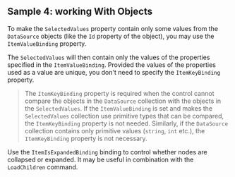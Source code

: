 ## Sample 4: working With Objects

To make the `SelectedValues` property contain only some values from the `DataSource` objects (like the `Id` property of the object), you may use the `ItemValueBinding` property.

The `SelectedValues` will then contain only the values of the properties specified in the `ItemValueBinding`. Provided the values of the properties used as a value are unique, you don't need to specify the `ItemKeyBinding` property.

> The `ItemKeyBinding` property is required when the control cannot compare the objects in the `DataSource` collection with the objects in the `SelectedValues`. If the `ItemValueBinding` is set and makes the `SelectedValues` collection use primitive types that can be compared, the `ItemKeyBinding` property is not needed. Similarly, if the `DataSource` collection contains only primitive values (`string`, `int` etc.), the `ItemKeyBinding` property is not necessary.

Use the `ItemIsExpandedBinding` binding to control whether nodes are collapsed or expanded. It may be useful in combination with the `LoadChildren` command.